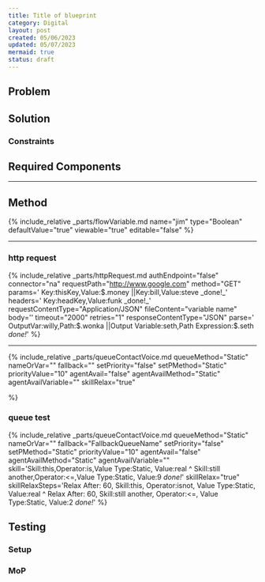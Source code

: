 ```yaml
---
title: Title of blueprint
category: Digital
layout: post
created: 05/06/2023
updated: 05/07/2023
mermaid: true
status: draft
---
```


## Problem

## Solution

### Constraints

## Required Components


---

## Method
{% include_relative _parts/flowVariable.md
name="jim"
type="Boolean"
defaultValue="true"
viewable="true"
editable="false"
%}

---

### http request
{% include_relative _parts/httpRequest.md
authEndpoint="false"
connector="na"
requestPath="http://www.google.com"
method="GET"
params='
Key:thisKey,Value:$.money
||Key:bill,Value:steve
_done!_'
headers='
Key:headKey,Value:funk
_done!_'
requestContentType="Application/JSON"
fileContent="variable name"
body=''
timeout="2000"
retries="1"
responseContentType="JSON"
parse='
OutputVar:willy,Path:$.wonka
||Output Variable:seth,Path Expression:$.seth
_done!_'
%}

---

{% include_relative _parts/queueContactVoice.md
queueMethod="Static"
nameOrVar=""
fallback=""
setPriority="false"
setPMethod="Static"
priorityValue="10"
agentAvail="false"
agentAvailMethod="Static"
agentAvailVariable=""
skillRelax="true"

%}


### queue test
{% include_relative _parts/queueContactVoice.md
queueMethod="Static"
nameOrVar=""
fallback="FallbackQueueName"
setPriority="false"
setPMethod="Static"
priorityValue="10"
agentAvail="false"
agentAvailMethod="Static"
agentAvailVariable=""
skill='Skill:this,Operator:is,Value Type:Static, Value:real  ^ Skill:still another,Operator:<=,Value Type:Static, Value:9  _done!_'
skillRelax="true"
skillRelaxSteps='Relax After: 60, Skill:this, Operator:isnot, Value Type:Static, Value:real  ^ Relax After: 60, Skill:still another, Operator:<=, Value Type:Static, Value:2  _done!_'
%}

## Testing

### Setup

### MoP
